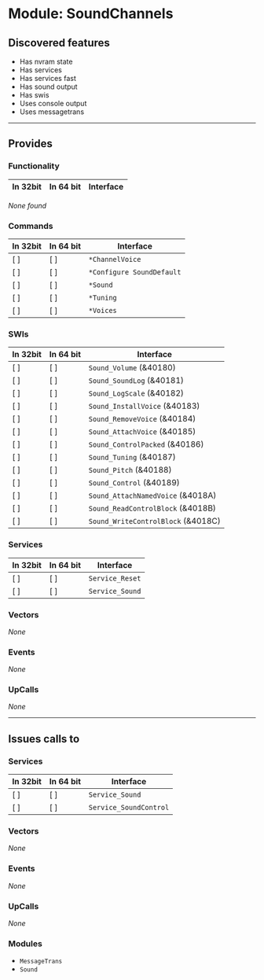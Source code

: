 # Module: SoundChannels

## Discovered features


* Has nvram state
* Has services
* Has services fast
* Has sound output
* Has swis
* Uses console output
* Uses messagetrans

---

## Provides

### Functionality

| In 32bit | In 64 bit | Interface |
|----------|-----------|-----------|

*None found*

### Commands


| In 32bit | In 64 bit | Interface |
|----------|-----------|-----------|
| [ ]      | [ ]       | `*ChannelVoice` |
| [ ]      | [ ]       | `*Configure SoundDefault` |
| [ ]      | [ ]       | `*Sound` |
| [ ]      | [ ]       | `*Tuning` |
| [ ]      | [ ]       | `*Voices` |


### SWIs


| In 32bit | In 64 bit | Interface |
|----------|-----------|-----------|
| [ ]      | [ ]       | `Sound_Volume` (&40180) |
| [ ]      | [ ]       | `Sound_SoundLog` (&40181) |
| [ ]      | [ ]       | `Sound_LogScale` (&40182) |
| [ ]      | [ ]       | `Sound_InstallVoice` (&40183) |
| [ ]      | [ ]       | `Sound_RemoveVoice` (&40184) |
| [ ]      | [ ]       | `Sound_AttachVoice` (&40185) |
| [ ]      | [ ]       | `Sound_ControlPacked` (&40186) |
| [ ]      | [ ]       | `Sound_Tuning` (&40187) |
| [ ]      | [ ]       | `Sound_Pitch` (&40188) |
| [ ]      | [ ]       | `Sound_Control` (&40189) |
| [ ]      | [ ]       | `Sound_AttachNamedVoice` (&4018A) |
| [ ]      | [ ]       | `Sound_ReadControlBlock` (&4018B) |
| [ ]      | [ ]       | `Sound_WriteControlBlock` (&4018C) |


### Services


| In 32bit | In 64 bit | Interface |
|----------|-----------|-----------|
| [ ]      | [ ]       | `Service_Reset` |
| [ ]      | [ ]       | `Service_Sound` |


### Vectors


*None*


### Events


*None*


### UpCalls


*None*


---

## Issues calls to

### Services


| In 32bit | In 64 bit | Interface |
|----------|-----------|-----------|
| [ ]      | [ ]       | `Service_Sound` |
| [ ]      | [ ]       | `Service_SoundControl` |


### Vectors


*None*


### Events


*None*


### UpCalls


*None*


### Modules


* `MessageTrans`
* `Sound`


